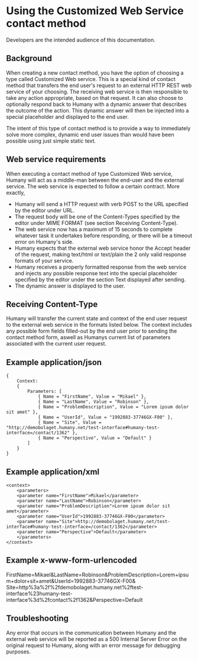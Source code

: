 # Using the Customized Web Service contact method

Developers are the intended audience of this documentation.

## Background

When creating a new contact method, you have the option of choosing a type called Customized Web service. This is a special kind of contact method that transfers the end user's request to an external HTTP REST web service of your choosing. The receiving web service is then responsible to take any action appropriate, based on that request. It can also choose to optionally respond back to Humany with a dynamic answer that describes the outcome of the action. This dynamic answer will then be injected into a special placeholder and displayed to the end user.

The intent of this type of contact method is to provide a way to immediately solve more complex, dynamic end user issues than would have been possible using just simple static text.

## Web service requirements

When executing a contact method of type Customized Web service, Humany will act as a middle-man between the end-user and the external service. The web service is expected to follow a certain contract. More exactly,

- Humany will send a HTTP request with verb POST to the URL specified by the editor under URL.
- The request body will be one of the Content-Types specified by the editor under MIME FORMAT (see section Receiving Content-Type).
- The web service now has a maximum of 15 seconds to complete whatever task it undertakes before responding, or there will be a timeout error on Humany's side.
- Humany expects that the external web service honor the Accept header of the request, making text/html or text/plain the 2 only valid response formats of your service.
- Humany receives a properly formatted response from the web service and injects any possible response text into the special placeholder specified by the editor under the section Text displayed after sending.
- The dynamic answer is displayed to the user.

## Receiving Content-Type

Humany will transfer the current state and context of the end user request to the external web service in the formats listed below. The context includes any possible form fields filled-out by the end user prior to sending the contact method form, aswell as Humanys current list of parameters associated with the current user request.

## Example application/json

```
{
	Context:
	{
		Parameters: [
			{ Name = "FirstName", Value = "Mikael" },
			{ Name = "LastName", Value = "Robinson" },
			{ Name = "ProblemDescription", Value = "Lorem ipsum dolor sit amet" },
			{ Name = "UserId", Value = "1992883-37746GX-F00" },
			{ Name = "Site", Value = "http://demobolaget.humany.net/test-interface#humany-test-interface=/contact/1362" },
			{ Name = "Perspective", Value = "Default" }
		]
	}
}
```

## Example application/xml

```
<context>
	<parameters>
	<parameter name="FirstName">Mikael</parameter>
	<parameter name="LastName">Robinson</parameter>
	<parameter name="ProblemDescription">Lorem ipsum dolor sit amet</parameter>
	<parameter name="UserId">1992883-37746GX-F00</parameter>
	<parameter name="Site">http://demobolaget.humany.net/test-interface#humany-test-interface=/contact/1362</parameter>
	<parameter name="Perspective">Default</parameter>
	</parameters>
</context>
```

## Example x-www-form-urlencoded

FirstName=Mikael&LastName=Robinson&ProblemDescription=Lorem+ipsum+dolor+sit+amet&UserId=1992883-37746GX-F00&
Site=http%3a%2f%2fdemobolaget.humany.net%2ftest-interface%23humany-test-interface%3d%2fcontact%2f1362&Perspective=Default

## Troubleshooting

Any error that occurs in the communication between Humany and the external web service will be reported as a 500 Internal Server Error on the original request to Humany, along with an error message for debugging purposes.